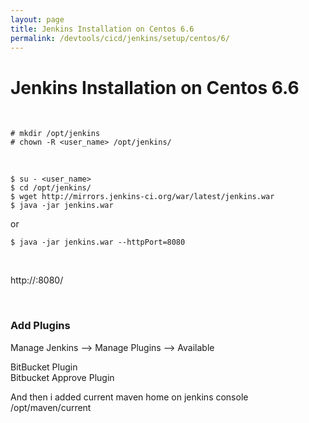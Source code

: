 ```yaml
---
layout: page
title: Jenkins Installation on Centos 6.6
permalink: /devtools/cicd/jenkins/setup/centos/6/
---
```


# Jenkins Installation on Centos 6.6

<br/>

    # mkdir /opt/jenkins
    # chown -R <user_name> /opt/jenkins/

<br/>

    $ su - <user_name>
    $ cd /opt/jenkins/
    $ wget http://mirrors.jenkins-ci.org/war/latest/jenkins.war
    $ java -jar jenkins.war

or

    $ java -jar jenkins.war --httpPort=8080

<!-- or

    $ java -jar jenkins.war --httpPort=-1 --httpPort=8080 -->

<br/>

http://<host>:8080/

<br/>

### Add Plugins

Manage Jenkins --> Manage Plugins --> Available

BitBucket Plugin  
Bitbucket Approve Plugin

And then i added current maven home on jenkins console  
/opt/maven/current
